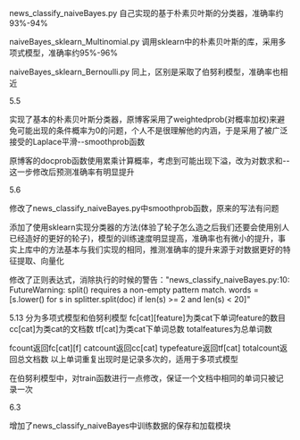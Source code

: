 news_classify_naiveBayes.py
自己实现的基于朴素贝叶斯的分类器，准确率约93%-94%

naiveBayes_sklearn_Multinomial.py
调用sklearn中的朴素贝叶斯的库，采用多项式模型，准确率约95%-96%

naiveBayes_sklearn_Bernoulli.py
同上，区别是采取了伯努利模型，准确率也相近




5.5

实现了基本的朴素贝叶斯分类器，原博客采用了weightedprob(对概率加权)来避免可能出现的条件概率为0的问题，个人不是很理解他的内涵，于是采用了被广泛接受的Laplace平滑--smoothprob函数

原博客的docprob函数使用累乘计算概率，考虑到可能出现下溢，改为对数求和--这一步修改后预测准确率有明显提升



5.6

修改了news_classify_naiveBayes.py中smoothprob函数，原来的写法有问题

添加了使用sklearn实现分类器的方法(体验了轮子怎么造之后我们还要会使用别人已经造好的更好的轮子)，模型的训练速度明显提高，准确率也有微小的提升，事实上库中的方法基本与我们实现的相同，推测准确率的提升来源于对数据更好的特征提取、向量化

修改了正则表达式，消除执行的时候的警告："news_classify_naiveBayes.py:10: FutureWarning: split() requires a non-empty pattern match.
  words = [s.lower() for s in splitter.split(doc) if len(s) >= 2 and len(s) < 20]"



5.13
分为多项式模型和伯努利模型
fc[cat][feature]为类cat下单词feature的数目
cc[cat]为类cat的文档数
tf[cat]为类cat下单词总数
totalfeatures为总单词数

fcount返回fc[cat][f]
catcount返回cc[cat]
typefeature返回tf[cat]
totalcount返回总文档数
以上单词重复出现时是记录多次的，适用于多项式模型

在伯努利模型中，对train函数进行一点修改，保证一个文档中相同的单词只被记录一次



6.3

增加了news_classify_naiveBayes中训练数据的保存和加载模块